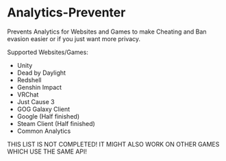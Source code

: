 # Analytics-Preventer
Prevents Analytics for Websites and Games to make Cheating and Ban evasion easier or if you just want more privacy.

Supported Websites/Games:
- Unity
- Dead by Daylight
- Redshell
- Genshin Impact
- VRChat
- Just Cause 3
- GOG Galaxy Client
- Google (Half finished)
- Steam Client (Half finished)
- Common Analytics

THIS LIST IS NOT COMPLETED! IT MIGHT ALSO WORK ON OTHER GAMES WHICH USE THE SAME API!
